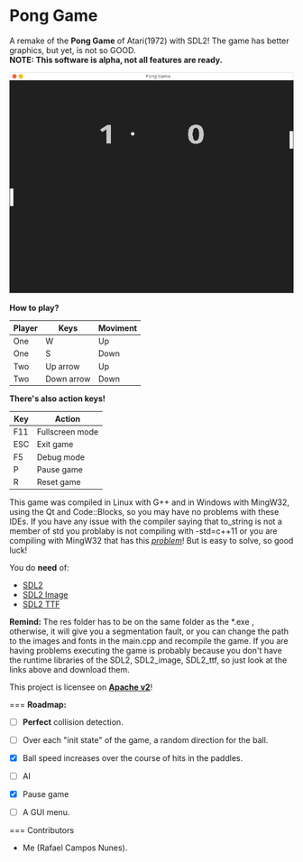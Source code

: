 __Pong Game__
===

A remake of the __Pong Game__ of Atari(1972) with SDL2! The game has better graphics, but yet, is not so GOOD.    
**NOTE: This software is alpha, not all features are ready.**

![Game Image](PongGame.png)

__How to play?__

Player |     Keys    | Moviment 
------ | ----------- | --------
One    |      W      |    Up
One    |      S      |   Down
Two    |  Up arrow   |    Up
Two    |  Down arrow |   Down

__There's also action keys!__

 Key  |      Action      |
------| -----------------|
 F11  |  Fullscreen mode |
 ESC  |  Exit game	 |
 F5   |  Debug mode      |
 P    |	 Pause game	 |
 R    |	 Reset game      |



This game was compiled in Linux with G++ and in Windows with MingW32, using the Qt and Code::Blocks, so you may have no problems with these IDEs. If you have any issue with the compiler saying that to_string is not a member of std you problaby is not compiling with -std=c++11 or you are compiling with MingW32 that has this _[problem](https://gcc.gnu.org/bugzilla/show_bug.cgi?id=52015)_! But is easy to solve, so good luck!

You do <b>need</b> of:
  * [SDL2](http://www.libsdl.org/download-2.0.php)
  * [SDL2 Image](https://www.libsdl.org/projects/SDL_image/)
  * [SDL2 TTF](https://www.libsdl.org/projects/SDL_ttf/)
 

<b>Remind:</b> The res folder has to be on the same folder as the *.exe , otherwise, it will give you a segmentation fault, or you can change the path to the images and fonts in the main.cpp and recompile the game. If you are having problems executing the game is probably because you don't have the runtime libraries of the SDL2, SDL2_image, SDL2_ttf, so just look at the links above and download them.


This project is licensee on __[Apache v2](http://www.apache.org/licenses/LICENSE-2.0.html)__!

===
<b>Roadmap:</b> 
  - [ ] __Perfect__ collision detection.
  - [ ] Over each "init state" of the game, a random direction for the ball.
  - [x] Ball speed increases over the course of hits in the paddles.
  - [ ] AI
  - [X] Pause game
  - [ ] A GUI menu.


===
Contributors
 * Me (Rafael Campos Nunes).


